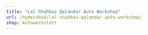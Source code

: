 ```yaml
---
title: "Lal Shahbaz Qalandar Auto Workshop"
url: /hyderabad/lal-shahbaz-qalandar-auto-workshop/
shop: Autowerkstatt
---
```

